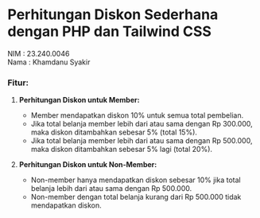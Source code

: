 # Perhitungan Diskon Sederhana dengan PHP dan Tailwind CSS

NIM : 23.240.0046  
Nama : Khamdanu Syakir

### Fitur:
1. **Perhitungan Diskon untuk Member:**
   - Member mendapatkan diskon 10% untuk semua total pembelian.
   - Jika total belanja member lebih dari atau sama dengan Rp 300.000, maka diskon ditambahkan sebesar 5% (total 15%).
   - Jika total belanja member lebih dari atau sama dengan Rp 500.000, maka diskon ditambahkan sebesar 5% lagi (total 20%).

2. **Perhitungan Diskon untuk Non-Member:**
   - Non-member hanya mendapatkan diskon sebesar 10% jika total belanja lebih dari atau sama dengan Rp 500.000.
   - Non-member dengan total belanja kurang dari Rp 500.000 tidak mendapatkan diskon.
